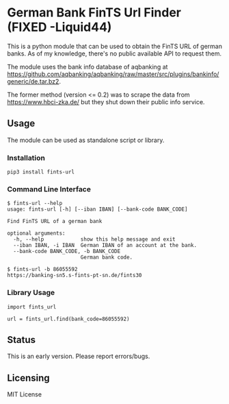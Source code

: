 # German Bank FinTS Url Finder (FIXED -Liquid44)
This is a python module that can be used to obtain the FinTS URL of german banks.
As of my knowledge, there's no public available API to request them.

The module uses the bank info database of aqbanking at
https://github.com/aqbanking/aqbanking/raw/master/src/plugins/bankinfo/generic/de.tar.bz2.

The former method (version <= 0.2) was to scrape the data from https://www.hbci-zka.de/
    but they shut down their public info service.

## Usage
The module can be used as standalone script or library.

### Installation
```
pip3 install fints-url
```

### Command Line Interface
```
$ fints-url --help
usage: fints-url [-h] [--iban IBAN] [--bank-code BANK_CODE]

Find FinTS URL of a german bank

optional arguments:
  -h, --help            show this help message and exit
  --iban IBAN, -i IBAN  German IBAN of an account at the bank.
  --bank-code BANK_CODE, -b BANK_CODE
                        German bank code.
```

```
$ fints-url -b 86055592
https://banking-sn5.s-fints-pt-sn.de/fints30
```
### Library Usage
```
import fints_url

url = fints_url.find(bank_code=86055592)
```
## Status
This is an early version. Please report errors/bugs.

## Licensing
MIT License
